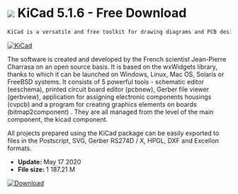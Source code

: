 # ![](https://cdn.softexe.net/static/icon/a/kicad-8442.png) KiCad 5.1.6 - Free Download

```sh
KiCad is a versatile and free toolkit for drawing diagrams and PCB design.
```
[![KiCad](https://gallery.dpcdn.pl/imgc/Tools/32537/g_-_420x350_1.5_-_x20131029152108_0.png)](https://softexe.net/win/multimedia/cad/kicad:hddb.html)

The software is created and developed by the French scientist Jean-Pierre Charrasa on an open source basis. It is based on the wxWidgets library, thanks to which it can be launched on Windows, Linux, Mac OS, Solaris or FreeBSD systems. It consists of 5 powerful tools - schematic editor (eeschema), printed circuit board editor (pcbnew), Gerber file viewer (gerbview), application for assigning electronic components housings (cvpcb) and a program for creating graphics elements on boards (bitmap2component) . They are all managed from the level of the main component, the kicad component.
 
 All projects prepared using the KiCad package can be easily exported to files in the Postscript, SVG, Gerber RS274D / X, HPGL, DXF and Excellon formats.


- **Update:** May 17 2020
- **File size:** 1 187.21 M

[![Download](https://cdn.softexe.net/static/img/download.png)](https://softexe.net/win/multimedia/cad/kicad:hddb.html)

